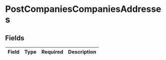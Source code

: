 # PostCompaniesCompaniesAddresses


## Fields

| Field       | Type        | Required    | Description |
| ----------- | ----------- | ----------- | ----------- |